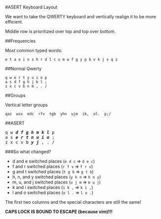 #ASERT Keyboard Layout

We want to take the QWERTY keyboard and vertically realign it to be more efficient.

Middle row is prioritized over top and top over bottom.

##Frequencies

Most common typed words:

	e t a o i n s h r d l c u m w f g y p b v k j x q z

##Normal Qwerty

	q w e r t y u i o p
	a s d f g h j k l ;
	z x c v b n m , . /

##Groups

Vertical letter groups

	qaz  wsx  edc  rfv  tgb  yhn  ujm  ik,  ol.  p;/

##ASERT

<pre>
q w <b><i>d</i></b> <b><i>f</i></b> <b><i>g</i></b> <b><i>h</i></b> <b><i>m</i></b> <b><i>k</i></b> <b><i>l</i></b> p
a s <b><i>e</i></b> <b><i>r</i></b> <b><i>t</i></b> <b><i>n</i></b> <b><i>u</i></b> <b><i>i</i></b> <b><i>o</i></b> ;
z x c v b <b><i>y</i></b> <b><i>j</i></b> , . /
</pre>

###So what changed?

* d and e		switched places (`e d c` => `d e c`)
* f and r		switched places (`r f v` => `f r v`)
* g and t		switched places (`t g b` => `g t b`)
* h, n, and y	switched places (`y h n` => `h n y`)
* m, u, and j	switched places (`u j m` => `m u j`)
* k and i		switched places (`i k ,` => `k i ,`)
* l and o		switched places (`o l .` => `l o .`)

The first two columns and the special characters are still the same!

**CAPS LOCK IS BOUND TO ESCAPE (because vim)!!!**
